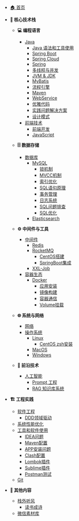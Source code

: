 <!-- _sidebar.md -->

* [🏠 首页](/)

* **🎯 核心技术栈**
  * **💻 编程语言**
    * [Java](01_Java/)
      * [Java 语法和工具使用](01_Java/01_Java%20语法和工具使用/)
      * [Spring Boot](01_Java/02-1_Springboot/)
      * [Spring Cloud](01_Java/02-2_SpringCloud/)
      * [Spring](01_Java/02_Spring/)
      * [多线程与并发](01_Java/03_多线程\(异步并发\)/)
      * [JVM & JDK](01_Java/04_JVM&JDK/)
      * [MyBatis](01_Java/05_Mybatis/)
      * [流程引擎](01_Java/06_流程引擎/)
      * [Maven](01_Java/07_Maven/)
      * [WebService](01_Java/1001_Java%20搭建%20WebService/)
      * [优雅代码](01_Java/1001_优雅代码/)
      * [实践问题解决方案](01_Java/1002_实践问题解决方案/)
      * [设计模式](01_Java/2001_设计模式/)
    * [前端技术](01-1_编程语言/)
      * [前端开发](01-1_编程语言/01_前端/)
      * [JavaScript](01-1_编程语言/01_前端/01_JavaScript/)

  * **🗄️ 数据存储**
    * [数据库](02_数据库/)
      * [MySQL](02_数据库/01_MySQL/)
        * [锁机制](02_数据库/01_MySQL/01_锁/)
        * [MVCC机制](02_数据库/01_MySQL/02_MVCC\(多版本并发机制\)/)
        * [索引优化](02_数据库/01_MySQL/03_索引/)
        * [SQL语句原理](02_数据库/01_MySQL/04_SQL%20语句原理/)
        * [事务管理](02_数据库/01_MySQL/05_事务/)
        * [日志系统](02_数据库/01_MySQL/06_日志/)
        * [SQL问题排查](02_数据库/01_MySQL/1001_SQL%20问题排查/)
        * [SQL优化](02_数据库/01_MySQL/1002_SQL%20写法及优化/)
      * [Elasticsearch](02_数据库/02_Elastic%20Search/)

  * **⚙️ 中间件与工具**
    * [中间件](03_中间件/)
      * [Redis](03_中间件/Redis/)
      * [RocketMQ](03_中间件/RocketMq/)
        * [CentOS搭建](03_中间件/RocketMq/CentOS8.0搭建RocketMq/)
        * [SpringBoot集成](03_中间件/RocketMq/Springboot%20集成%20RocketMQ/)
      * [XXL-Job](03_中间件/XXLJob/)
    * [容器生态](04_容器生态/)
      * [Docker](04_容器生态/01_Docker/)
        * [应用安装](04_容器生态/01_Docker/01_应用安装/)
        * [镜像构建](04_容器生态/01_Docker/02_镜像构建和部署/)
        * [容器通信](04_容器生态/01_Docker/03_Docker%20容器通信/)
        * [Volume挂载](04_容器生态/01_Docker/04_Volume%20挂载卷/)

  * **🌐 系统与网络**
    * [网络](05_网络/)
    * [操作系统](06_操作系统/)
      * [Linux](06_操作系统/01_Linux/)
        * [CentOS zsh安装](06_操作系统/01_Linux/01_CentOS%208.0%20安装%20zsh/)
      * [MacOS](06_操作系统/02_MacOs/)
      * [Windows](06_操作系统/03_Windows/)

  * **🤖 前沿技术**
    * [人工智能](07_人工智能/)
      * [Prompt 工程](07_人工智能/01_Prompt/)
      * [RAG 知识库系统](07_人工智能/02_DeepSeek%20RAG%20增强检索知识库系统/)

* **🏗️ 工程实践**
  * [软件工程](2001_软件工程/)
    * [DDD领域驱动](2001_软件工程/驱动领域设计（DDD）/)
  * [系统性能优化](2002_系统性能优化/)
  * [工具和软件使用](3001_工具和软件的安装与使用/)
    * [IDEA问题](3001_工具和软件的安装与使用/01_IDEA%20启动报错问题/)
    * [Maven配置](3001_工具和软件的安装与使用/02_Maven的安装与配置/)
    * [APP安装问题](3001_工具和软件的安装与使用/03_安装APP%20提示文件已损坏/)
    * [Clash配置](3001_工具和软件的安装与使用/04_ClashForWindows配置OpenAI规则/)
    * [Lombok插件](3001_工具和软件的安装与使用/05_Lombok插件的安装和使用/)
    * [Sublime插件](3001_工具和软件的安装与使用/06_Sublime%20Text安装Json格式化插件/)
    * [Postman测试](3001_工具和软件的安装与使用/Postman%20测试需要登录的接口/)
  * [Git](3002_Git/)

* **📝 其他内容**
  * [栈外听风](00_栈外听风/)
    * [读书成诗](00_栈外听风/01_读书成诗/)
  * [微信素材库](微信素材库/)
